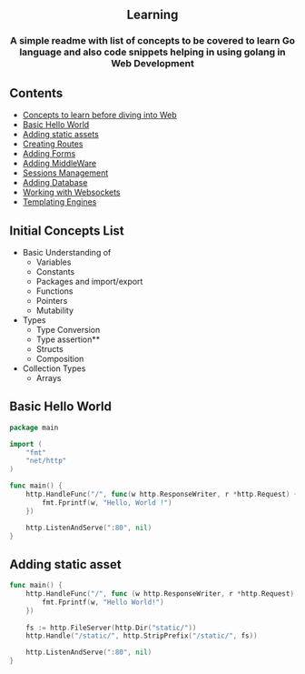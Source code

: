 
<h2 align="center">Learning</h2>
<h3 align="center">A simple readme with list of concepts to be covered to <strong>learn Go language</strong> and also <strong>code snippets helping in using golang in Web Development</strong></h3>

## Contents
* [Concepts to learn before diving into Web](#Initial-Concepts-List)
* [Basic Hello World](#Basic-Hello-World)
* [Adding static assets](#Adding-static-asset)
* [Creating Routes]()
* [Adding Forms]()
* [Adding MiddleWare]()
* [Sessions Management]()
* [Adding Database]()
* [Working with Websockets]()
* [Templating Engines]()




## Initial Concepts List

* Basic Understanding of
    * Variables
    * Constants
    * Packages and import/export
    * Functions
    * Pointers
    * Mutability
 * Types
    * Type Conversion 
    * Type assertion**
    * Structs
    * Composition
 * Collection Types
    * Arrays





## Basic Hello World

```go
package main

import (
    "fmt"
    "net/http"
)

func main() {
    http.HandleFunc("/", func(w http.ResponseWriter, r *http.Request) {
        fmt.Fprintf(w, "Hello, World !")
    })

    http.ListenAndServe(":80", nil)
}
```


## Adding static asset

```go
func main() {
    http.HandleFunc("/", func (w http.ResponseWriter, r *http.Request) {
        fmt.Fprintf(w, "Hello World!")
    })
   
    fs := http.FileServer(http.Dir("static/"))
    http.Handle("/static/", http.StripPrefix("/static/", fs))

    http.ListenAndServe(":80", nil)
}
```